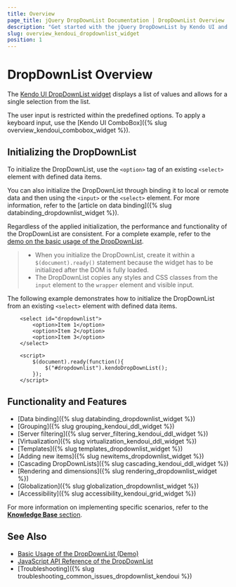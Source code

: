 ```yaml
---
title: Overview
page_title: jQuery DropDownList Documentation | DropDownList Overview | Kendo UI
description: "Get started with the jQuery DropDownList by Kendo UI and learn how to create, initialize, and enable the widget."
slug: overview_kendoui_dropdownlist_widget
position: 1
---
```


# DropDownList Overview

The [Kendo UI DropDownList widget](http://demos.telerik.com/kendo-ui/dropdownlist/index) displays a list of values and allows for a single selection from the list.

The user input is restricted within the predefined options. To apply a keyboard input, use the [Kendo UI ComboBox]({% slug overview_kendoui_combobox_widget %}).

## Initializing the DropDownList

To initialize the DropDownList, use the `<option>` tag of an existing `<select>` element with defined data items.

You can also initialize the DropDownList through binding it to local or remote data and then using the `<input>` or the `<select>` element. For more information, refer to the [article on data binding]({% slug databinding_dropdownlist_widget %}).

Regardless of the applied initialization, the performance and functionality of the DropDownList are consistent. For a complete example, refer to the [demo on the basic usage of the DropDownList](https://demos.telerik.com/kendo-ui/dropdownlist/index).

> * When you initialize the DropDownList, create it within a `$(document).ready()` statement because the widget has to be initialized after the DOM is fully loaded.
> * The DropDownList copies any styles and CSS classes from the `input` element to the `wrapper` element and visible input.

The following example demonstrates how to initialize the DropDownList from an existing `<select>` element with defined data items.

```dojo
    <select id="dropdownlist">
        <option>Item 1</option>
        <option>Item 2</option>
        <option>Item 3</option>
    </select>

    <script>
        $(document).ready(function(){
            $("#dropdownlist").kendoDropDownList();
        });
    </script>
```

## Functionality and Features

* [Data binding]({% slug databinding_dropdownlist_widget %})
* [Grouping]({% slug grouping_kendoui_ddl_widget %})
* [Server filtering]({% slug server_filtering_kendoui_ddl_widget %})
* [Virtualization]({% slug virtualization_kendoui_ddl_widget %})
* [Templates]({% slug templates_dropdownlist_widget %})
* [Adding new items]({% slug newitems_dropdownlist_widget %})
* [Cascading DropDownLists]({% slug cascading_kendoui_ddl_widget %})
* [Rendering and dimensions]({% slug rendering_dropdownlist_widget %})
* [Globalization]({% slug globalization_dropdownlist_widget %})
* [Accessibility]({% slug accessibility_kendoui_grid_widget %})

For more information on implementing specific scenarios, refer to the [**Knowledge Base** section](https://docs.telerik.com/kendo-ui/knowledge-base).

## See Also

* [Basic Usage of the DropDownList (Demo)](https://demos.telerik.com/kendo-ui/dropdownlist/index)
* [JavaScript API Reference of the DropDownList](/api/javascript/ui/dropdownlist)
* [Troubleshooting]({% slug troubleshooting_common_issues_dropdownlist_kendoui %})
